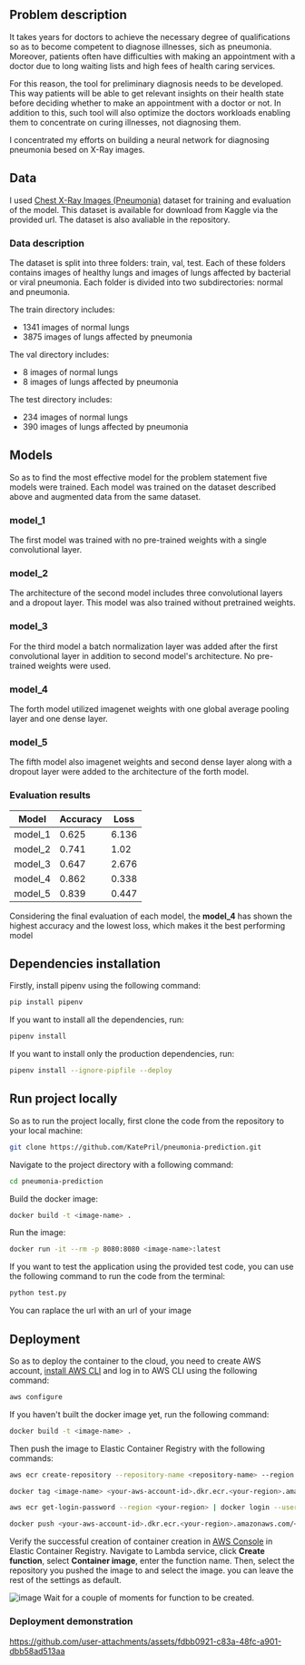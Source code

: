 ## Problem description
It takes years for doctors to achieve the necessary degree of qualifications so as to become competent to diagnose illnesses, sich as pneumonia. Moreover, patients often have difficulties with making an appointment with a doctor due to long waiting lists and high fees of health caring services.

For this reason, the tool for preliminary diagnosis needs to be developed. This way patients will be able to get relevant insights on their health state before deciding whether to make an appointment with a doctor or not. In addition to this, such tool will also optimize the doctors workloads enabling them to concentrate on curing illnesses, not diagnosing them.

I concentrated my efforts on building a neural network for diagnosing pneumonia besed on X-Ray images.

## Data
I used [Chest X-Ray Images (Pneumonia)](https://www.kaggle.com/datasets/paultimothymooney/chest-xray-pneumonia) dataset for training and evaluation of the model. This dataset is available for download from Kaggle via the provided url. The dataset is also avaliable in the repository.
### Data description
The dataset is split into three folders: train, val, test. Each of these folders contains images of healthy lungs and images of lungs affected by bacterial or viral pneumonia. Each folder is divided into two subdirectories: normal and pneumonia.

The train directory includes:
- 1341 images of normal lungs
- 3875 images of lungs affected by pneumonia

The val directory includes:
- 8 images of normal lungs
- 8 images of lungs affected by pneumonia

The test directory includes:
- 234 images of normal lungs
- 390 images of lungs affected by pneumonia

## Models
So as to find the most effective model for the problem statement five models were trained. Each model was trained on the dataset described above and augmented data from the same dataset.

### model_1
The first model was trained with no pre-trained weights with a single convolutional layer.

### model_2
The architecture of the second model includes three convolutional layers and a dropout layer. This model was also trained without pretrained weights.

### model_3
For the third model a batch normalization layer was added after the first convolutional layer in addition to second model's architecture. No pre-trained weights were used.

### model_4
The forth model utilized imagenet weights with one global average pooling layer and one dense layer.

### model_5
The fifth model also imagenet weights and second dense layer along with a dropout layer were added to the architecture of the forth model.

### Evaluation results

| **Model**  | **Accuracy** | **Loss** |
| -------- | -------- | ---- |
| model_1  | 0.625    | 6.136 |
| model_2  | 0.741    | 1.02 |
| model_3  | 0.647    | 2.676  |
| model_4  | 0.862    | 0.338  |
| model_5  | 0.839    | 0.447 |

Considering the final evaluation of each model, the **model_4** has shown the highest accuracy and the lowest loss, which makes it the best performing model

## Dependencies installation
Firstly, install pipenv using the following command:
```bash
pip install pipenv
```
If you want to install all the dependencies, run:
```bash
pipenv install
```
If you want to install only the production dependencies, run:
```bash
pipenv install --ignore-pipfile --deploy
```

## Run project locally
So as to run the project locally, first clone the code from the repository to your local machine:
```bash
git clone https://github.com/KatePril/pneumonia-prediction.git
```
Navigate to the project directory with a following command:
```bash
cd pneumonia-prediction
```
Build the docker image:
```bash
docker build -t <image-name> .
```
Run the image:
```bash
docker run -it --rm -p 8080:8080 <image-name>:latest
```

If you want to test the application using the provided test code, you can use the following command to run the code from the terminal:
```bash
python test.py
```
You can raplace the url with an url of your image

## Deployment
So as to deploy the container to the cloud, you need to create AWS account, [install AWS CLI](https://docs.aws.amazon.com/cli/latest/userguide/getting-started-install.html) and log in to AWS CLI using the following command:
```bash
aws configure
```
If you haven't built the docker image yet, run the following command:
```bash
docker build -t <image-name> .
```
Then push the image to Elastic Container Registry with the following commands:
```bash
aws ecr create-repository --repository-name <repository-name> --region <your-region>
```
```bash
docker tag <image-name> <your-aws-account-id>.dkr.ecr.<your-region>.amazonaws.com/<repository-name>
```
```bash
aws ecr get-login-password --region <your-region> | docker login --username AWS --password-stdin <your-aws-account-id>.dkr.ecr.<your-region>.amazonaws.com
```
```bash
docker push <your-aws-account-id>.dkr.ecr.<your-region>.amazonaws.com/<repository-name>
```
Verify the successful creation of container creation in [AWS Console](https://signin.aws.amazon.com/signup?request_type=register) in Elastic Container Registry.
Navigate to Lambda service, click **Create function**, select **Container image**, enter the function name. Then, select the repository you pushed the image to and select the image. you can leave the rest of the settings as default.
 
![image](https://github.com/user-attachments/assets/027c205b-71ca-4f04-81b1-0daea3c1b7a2)
Wait for a couple of moments for function to be created.

### Deployment demonstration

https://github.com/user-attachments/assets/fdbb0921-c83a-48fc-a901-dbb58ad513aa

